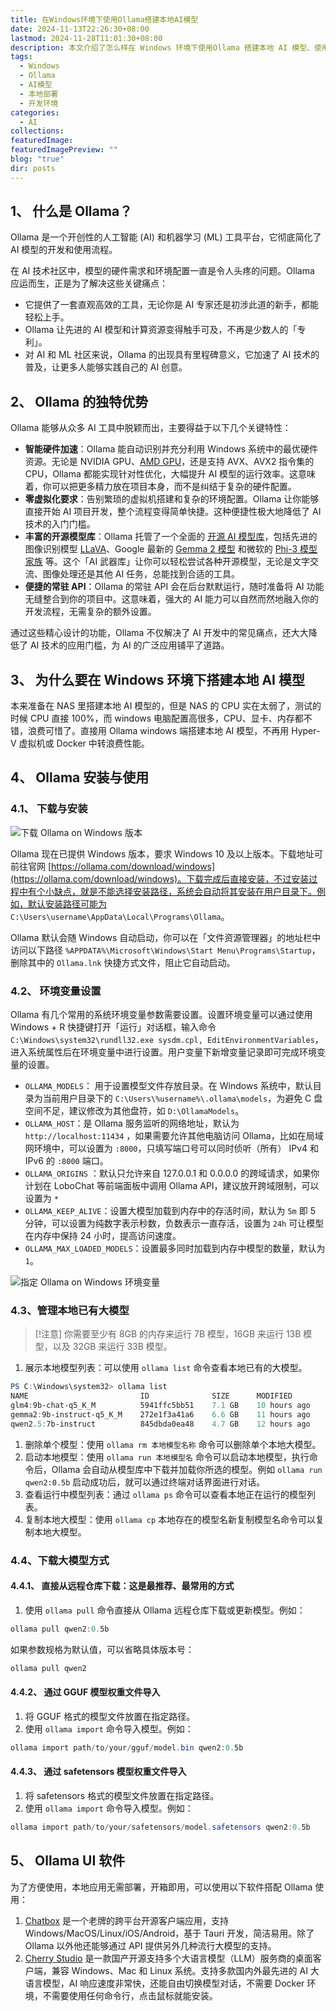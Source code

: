 ```yaml
---
title: 在Windows环境下使用Ollama搭建本地AI模型
date: 2024-11-13T22:26:30+08:00
lastmod: 2024-11-28T11:01:30+08:00
description: 本文介绍了怎么样在 Windows 环境下使用Ollama 搭建本地 AI 模型、使用方法及配套UI软件。
tags:
  - Windows
  - Ollama
  - AI模型
  - 本地部署
  - 开发环境
categories:
  - AI
collections: 
featuredImage: 
featuredImagePreview: ""
blog: "true"
dir: posts
---
```


## 1、 什么是 Ollama？

Ollama 是一个开创性的人工智能 (AI) 和机器学习 (ML) 工具平台，它彻底简化了 AI 模型的开发和使用流程。

在 AI 技术社区中，模型的硬件需求和环境配置一直是令人头疼的问题。Ollama 应运而生，正是为了解决这些关键痛点：

- 它提供了一套直观高效的工具，无论你是 AI 专家还是初涉此道的新手，都能轻松上手。
- Ollama 让先进的 AI 模型和计算资源变得触手可及，不再是少数人的「专利」。
- 对 AI 和 ML 社区来说，Ollama 的出现具有里程碑意义，它加速了 AI 技术的普及，让更多人能够实践自己的 AI 创意。

## 2、 Ollama 的独特优势

Ollama 能够从众多 AI 工具中脱颖而出，主要得益于以下几个关键特性：

- **智能硬件加速**：Ollama 能自动识别并充分利用 Windows 系统中的最优硬件资源。无论是 NVIDIA GPU、[AMD GPU](https://ollama.com/blog/amd-preview)，还是支持 AVX、AVX2 指令集的 CPU，Ollama 都能实现针对性优化，大幅提升 AI 模型的运行效率。这意味着，你可以把更多精力放在项目本身，而不是纠结于复杂的硬件配置。
- **零虚拟化要求**：告别繁琐的虚拟机搭建和复杂的环境配置。Ollama 让你能够直接开始 AI 项目开发，整个流程变得简单快捷。这种便捷性极大地降低了 AI 技术的入门门槛。
- **丰富的开源模型库**：Ollama 托管了一个全面的 [开源 AI 模型库](https://ollama.com/library)，包括先进的图像识别模型 [LLaVA](https://llava-vl.github.io/)、Google 最新的 [Gemma 2 模型](https://www.sysgeek.cn/google-gemma-open-models/) 和微软的 [Phi-3 模型家族](https://www.sysgeek.cn/microsoft-phi-3-models/) 等。这个「AI 武器库」让你可以轻松尝试各种开源模型，无论是文字交流、图像处理还是其他 AI 任务，总能找到合适的工具。
- **便捷的常驻 API**：Ollama 的常驻 API 会在后台默默运行，随时准备将 AI 功能无缝整合到你的项目中。这意味着，强大的 AI 能力可以自然而然地融入你的开发流程，无需复杂的额外设置。

通过这些精心设计的功能，Ollama 不仅解决了 AI 开发中的常见痛点，还大大降低了 AI 技术的应用门槛，为 AI 的广泛应用铺平了道路。

## 3、 为什么要在 Windows 环境下搭建本地 AI 模型

本来准备在 NAS 里搭建本地 AI 模型的，但是 NAS 的 CPU 实在太弱了，测试的时候 CPU 直接 100%，而 windows 电脑配置高很多，CPU、显卡、内存都不错，浪费可惜了。直接用 Ollama windows 端搭建本地 AI 模型，不再用 Hyper-V 虚拟机或 Docker 中转浪费性能。

## 4、 Ollama 安装与使用

### 4.1、 下载与安装

![下载 Ollama on Windows 版本](attachments/0414a9cd0bcabad6b278df1be6a60d28_MD5.png)

Ollama 现在已提供 Windows 版本，要求 Windows 10 及以上版本。下载地址可前往官网 [https://ollama.com/download/windows](https://ollama.com/download/windows)。下载完成后直接安装，不过安装过程中有个小缺点，就是不能选择安装路径，系统会自动将其安装在用户目录下。例如，默认安装路径可能为 `C:\Users\username\AppData\Local\Programs\Ollama`。

Ollama 默认会随 Windows 自动启动，你可以在「文件资源管理器」的地址栏中访问以下路径 `%APPDATA%\Microsoft\Windows\Start Menu\Programs\Startup`，删除其中的 `Ollama.lnk` 快捷方式文件，阻止它自动启动。

### 4.2、 环境变量设置

Ollama 有几个常用的系统环境变量参数需要设置。设置环境变量可以通过使用 Windows + R 快捷键打开「运行」对话框，输入命令 `C:\Windows\system32\rundll32.exe sysdm.cpl, EditEnvironmentVariables`，进入系统属性后在环境变量中进行设置。用户变量下新增变量记录即可完成环境变量的设置。

- `OLLAMA_MODELS`： 用于设置模型文件存放目录。在 Windows 系统中，默认目录为当前用户目录下的 `C:\Users\%username%\.ollama\models`，为避免 C 盘空间不足，建议修改为其他盘符，如 `D:\OllamaModels`。
- `OLLAMA_HOST`：是 Ollama 服务监听的网络地址，默认为 `http://localhost:11434` ，如果需要允许其他电脑访问 Ollama，比如在局域网环境中，可以设置为 `:8000`，只填写端口号可以同时侦听（所有） IPv4 和 IPv6 的 `:8000` 端口。
- `OLLAMA_ORIGINS` ：默认只允许来自 127.0.0.1 和 0.0.0.0 的跨域请求，如果你计划在 LoboChat 等前端面板中调用 Ollama API，建议放开跨域限制，可以设置为 `*`
- `OLLAMA_KEEP_ALIVE`：设置大模型加载到内存中的存活时间，默认为 `5m` 即 5 分钟，可以设置为纯数字表示秒数，负数表示一直存活，设置为 `24h` 可让模型在内存中保持 24 小时，提高访问速度。
- `OLLAMA_MAX_LOADED_MODELS`：设置最多同时加载到内存中模型的数量，默认为 `1`。

![指定 Ollama on Windows 环境变量](attachments/d938b1bc0c5cd3edb359a7f821a8fcbd_MD5.png)

### 4.3、管理本地已有大模型

> [!注意]
> 你需要至少有 8GB 的内存来运行 7B 模型，16GB 来运行 13B 模型，以及 32GB 来运行 33B 模型。

1. 展示本地模型列表：可以使用 `ollama list` 命令查看本地已有的大模型。

```PowerShell
PS C:\Windows\system32> ollama list
NAME                         ID              SIZE      MODIFIED
glm4:9b-chat-q5_K_M          5941ffc5bb51    7.1 GB    10 hours ago
gemma2:9b-instruct-q5_K_M    272e1f3a41a6    6.6 GB    11 hours ago
qwen2.5:7b-instruct          845dbda0ea48    4.7 GB    12 hours ago
```

1. 删除单个模型：使用 `ollama rm 本地模型名称` 命令可以删除单个本地大模型。
2. 启动本地模型：使用 `ollama run 本地模型名` 命令可以启动本地模型，执行命令后，Ollama 会自动从模型库中下载并加载你所选的模型。例如 `ollama run qwen2:0.5b` 启动成功后，就可以通过终端对话界面进行对话。
3. 查看运行中模型列表：通过 `ollama ps` 命令可以查看本地正在运行的模型列表。
4. 复制本地大模型：使用 `ollama cp` 本地存在的模型名新复制模型名命令可以复制本地大模型。

### 4.4、下载大模型方式

#### 4.4.1、 直接从远程仓库下载：这是最推荐、最常用的方式

1. 使用 `ollama pull` 命令直接从 Ollama 远程仓库下载或更新模型。例如：

```PowerShell
ollama pull qwen2:0.5b
```

如果参数规格为默认值，可以省略具体版本号：

```PowerShell
ollama pull qwen2
```

#### 4.4.2、 通过 GGUF 模型权重文件导入

1. 将 GGUF 格式的模型文件放置在指定路径。
2. 使用 `ollama import` 命令导入模型。例如：

```PowerShell
ollama import path/to/your/gguf/model.bin qwen2:0.5b
```

#### 4.4.3、 通过 safetensors 模型权重文件导入

1. 将 safetensors 格式的模型文件放置在指定路径。
2. 使用 `ollama import` 命令导入模型。例如：

```PowerShell
ollama import path/to/your/safetensors/model.safetensors qwen2:0.5b
```

## 5、 Ollama UI 软件

为了方便使用，本地应用无需部署，开箱即用，可以使用以下软件搭配 Ollama 使用：

1. [Chatbox](https://github.com/Bin-Huang/Chatbox) 是一个老牌的跨平台开源客户端应用，支持 Windows/MacOS/Linux/iOS/Android，基于 Tauri 开发，简洁易用。除了 Ollama 以外他还能够通过 API 提供另外几种流行大模型的支持。
2. [Cherry Studio](https://github.com/kangfenmao/cherry-studio) 是一款国产开源支持多个大语言模型（LLM）服务商的桌面客户端，兼容 Windows、Mac 和 Linux 系统。支持多款国内外最先进的 AI 大语言模型，AI 响应速度非常快，还能自由切换模型对话，不需要 Docker 环境，不需要使用任何命令行，点击鼠标就能安装。
